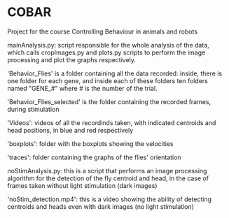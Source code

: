 # COBAR
Project for the course Controlling Behaviour in animals and robots 

mainAnalysis.py: 
    script responsible for the whole analysis of the data, which calls cropImages.py and plots.py scripts to perform the image processing and plot the graphs respectively. 

'Behavior_Flies' is a folder containing all the data recorded: inside, there is one folder for each gene, and inside each of these folders ten folders named "GENE_#" where # is the number of the trial. 

'Behavior_Flies_selected' is the folder containing the recorded frames, during stimulation 

'Videos': videos of all the recordinds taken, with indicated centroids and head positions, in blue and red respectively

'boxplots': folder with the boxplots showing the velocities 

'traces': folder containing the graphs of the flies' orientation

noStimAnalysis.py: 
this is a script that performs an image processing algorithm for the detection of the fly centroid and head, in the case of frames taken without light stimulation (dark images)

'noStim_detection.mp4': this is a video showing the ability of detecting centroids and heads even with dark images (no light stimulation)


